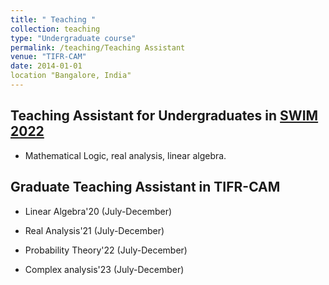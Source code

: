 ```yaml
---
title: " Teaching "
collection: teaching
type: "Undergraduate course"
permalink: /teaching/Teaching Assistant
venue: "TIFR-CAM"
date: 2014-01-01
location "Bangalore, India"
---
```


## Teaching Assistant for Undergraduates in [SWIM 2022](https://www.math.tifrbng.res.in/swim)
* Mathematical Logic, real analysis, linear algebra.

## Graduate Teaching Assistant in TIFR-CAM
* Linear Algebra'20 (July-December)

* Real Analysis'21 (July-December)

* Probability Theory'22 (July-December)

* Complex analysis'23 (July-December)




